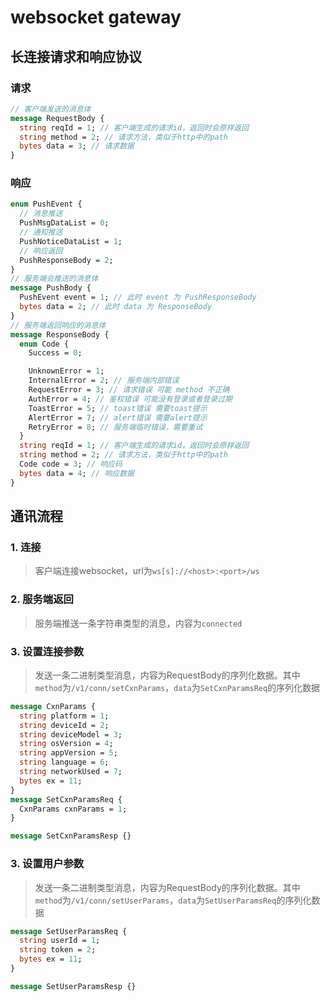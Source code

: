 # websocket gateway

## 长连接请求和响应协议

### 请求

```protobuf
// 客户端发送的消息体
message RequestBody {
  string reqId = 1; // 客户端生成的请求id，返回时会原样返回
  string method = 2; // 请求方法，类似于http中的path
  bytes data = 3; // 请求数据
}
```

### 响应

```protobuf
enum PushEvent {
  // 消息推送
  PushMsgDataList = 0;
  // 通知推送
  PushNoticeDataList = 1;
  // 响应返回
  PushResponseBody = 2;
}
// 服务端会推送的消息体
message PushBody {
  PushEvent event = 1; // 此时 event 为 PushResponseBody 
  bytes data = 2; // 此时 data 为 ResponseBody
}
// 服务端返回响应的消息体
message ResponseBody {
  enum Code {
    Success = 0;

    UnknownError = 1;
    InternalError = 2; // 服务端内部错误
    RequestError = 3; // 请求错误 可能 method 不正确
    AuthError = 4; // 鉴权错误 可能没有登录或者登录过期
    ToastError = 5; // toast错误 需要toast提示
    AlertError = 7; // alert错误 需要alert提示
    RetryError = 8; // 服务端临时错误，需要重试
  }
  string reqId = 1; // 客户端生成的请求id，返回时会原样返回
  string method = 2; // 请求方法，类似于http中的path
  Code code = 3; // 响应码
  bytes data = 4; // 响应数据
}
```

## 通讯流程

### 1. 连接

> 客户端连接websocket，url为`ws[s]://<host>:<port>/ws`

### 2. 服务端返回

> 服务端推送一条字符串类型的消息，内容为`connected`

### 3. 设置连接参数

> 发送一条二进制类型消息，内容为RequestBody的序列化数据。其中`method`为`/v1/conn/setCxnParams`，`data`为`SetCxnParamsReq`的序列化数据

```protobuf
message CxnParams {
  string platform = 1;
  string deviceId = 2;
  string deviceModel = 3;
  string osVersion = 4;
  string appVersion = 5;
  string language = 6;
  string networkUsed = 7;
  bytes ex = 11;
}
message SetCxnParamsReq {
  CxnParams cxnParams = 1;
}

message SetCxnParamsResp {}
```

### 3. 设置用户参数

> 发送一条二进制类型消息，内容为RequestBody的序列化数据。其中`method`为`/v1/conn/setUserParams`，`data`为`SetUserParamsReq`的序列化数据

```protobuf
message SetUserParamsReq {
  string userId = 1;
  string token = 2;
  bytes ex = 11;
}

message SetUserParamsResp {}
```
